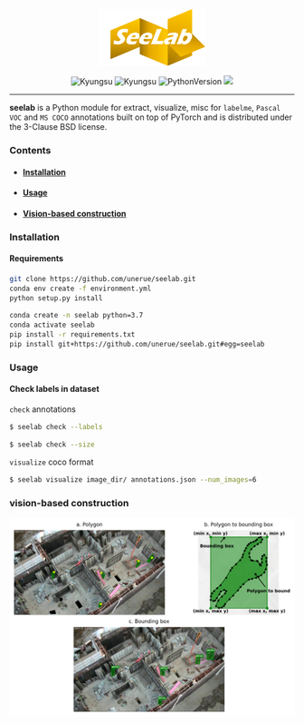 <p align="center">
  <img height=100em src="img/seelab.png">
</p>
<p align="center">
  <img alt="Kyungsu" src="https://img.shields.io/badge/created%20by-Kyungsu-orange.svg?style=flat&colorA=E1523D&colorB=blue" />
  <img alt="Kyungsu" src="https://img.shields.io/badge/version%20-0.0.1b-orange.svg?style=flat&colorA=E1523D&colorB=blue" />
  <!-- <img alt="SCIE" src="https://img.shields.io/badge/SCIE%20-orange.svg" /> -->
  <!-- <img alt="KCI" src="https://img.shields.io/badge/KCI%20-yellow.svg" /> -->
  <img alt="PythonVersion" src="https://camo.githubusercontent.com/08d69975ce61c30b175f504182ae3a335c6284cbadc26acd9b79e29db442ddea/68747470733a2f2f696d672e736869656c64732e696f2f62616467652f707974686f6e2d332e36253230253743253230332e37253230253743253230332e382d626c7565" data-canonical-src="https://img.shields.io/badge/python-3.7%20%7C%203.8%20%7C%203.9-blue" style="max-width:100%;" />
  <img src="https://badgen.net/badge/icon/terminal?icon=terminal&label" />
</p>

---

**seelab** is a Python module for extract, visualize, misc for `labelme`, `Pascal VOC` and `MS COCO` annotations built on top of PyTorch and is distributed under the 3-Clause BSD license.

### Contents
* #### [Installation](https://github.com/unerue/seelab#Installation)
* #### [Usage](https://github.com/unerue/seelab#Usage)
* #### [Vision-based construction](https://github.com/unerue/seelab#vision-based-construction)

### Installation

#### Requirements

```bash
git clone https://github.com/unerue/seelab.git
conda env create -f environment.yml
python setup.py install
```

```bash
conda create -n seelab python=3.7
conda activate seelab
pip install -r requirements.txt
pip install git+https://github.com/unerue/seelab.git#egg=seelab
```

### Usage
#### Check labels in dataset

`check` annotations

```bash
$ seelab check --labels
```
```bash
$ seelab check --size
```

`visualize` coco format

```zsh
$ seelab visualize image_dir/ annotations.json --num_images=6
```

### vision-based construction

![](img/fig-0001.png)
